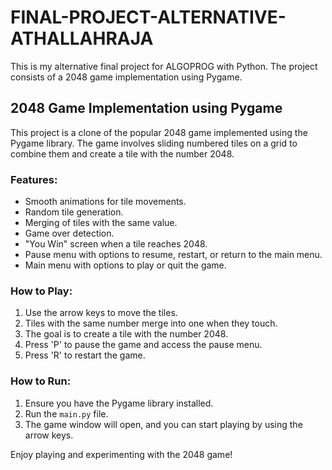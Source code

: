 # FINAL-PROJECT-ALTERNATIVE-ATHALLAHRAJA
This is my alternative final project for ALGOPROG with Python. The project consists of a 2048 game implementation using Pygame.

## 2048 Game Implementation using Pygame

This project is a clone of the popular 2048 game implemented using the Pygame library. The game involves sliding numbered tiles on a grid to combine them and create a tile with the number 2048.

### Features:
- Smooth animations for tile movements.
- Random tile generation.
- Merging of tiles with the same value.
- Game over detection.
- "You Win" screen when a tile reaches 2048.
- Pause menu with options to resume, restart, or return to the main menu.
- Main menu with options to play or quit the game.

### How to Play:
1. Use the arrow keys to move the tiles.
2. Tiles with the same number merge into one when they touch.
3. The goal is to create a tile with the number 2048.
4. Press 'P' to pause the game and access the pause menu.
5. Press 'R' to restart the game.

### How to Run:
1. Ensure you have the Pygame library installed.
2. Run the `main.py` file.
3. The game window will open, and you can start playing by using the arrow keys.

Enjoy playing and experimenting with the 2048 game!